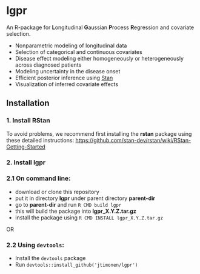 # lgpr
An R-package for **L**ongitudinal **G**aussian **P**rocess **R**egression and covariate selection.

* Nonparametric modeling of longitudinal data
* Selection of categorical and continuous covariates
* Disease effect modeling either homogeneously or heterogeneously across diagnosed patients
* Modeling uncertainty in the disease onset
* Efficient posterior inference using [Stan](https://mc-stan.org/)
* Visualization of inferred covariate effects

## Installation

### 1. Install RStan
To avoid problems, we recommend first installing the **rstan** package using these detailed instructions:
https://github.com/stan-dev/rstan/wiki/RStan-Getting-Started

### 2. Install lgpr

### 2.1 On command line:
* download or clone this repository
* put it in directory **lgpr** under parent directory **parent-dir**
* go to **parent-dir** and run `R CMD build lgpr`
* this will build the package into **lgpr_X.Y.Z.tar.gz**
* install the package using `R CMD INSTALL lgpr_X.Y.Z.tar.gz`

OR

### 2.2 Using `devtools`:
* Install the `devtools` package
* Run `devtools::install_github('jtimonen/lgpr')`
